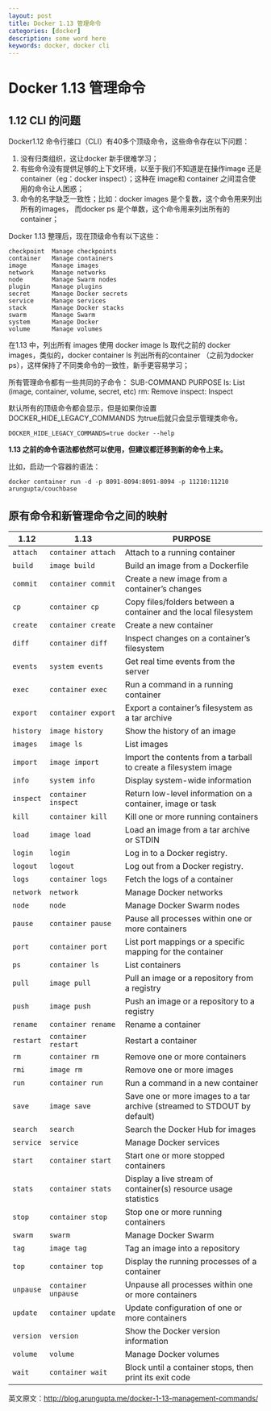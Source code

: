 ```yaml
---
layout: post
title: Docker 1.13 管理命令
categories: [docker]
description: some word here
keywords: docker, docker cli
---
```


# Docker 1.13 管理命令

## 1.12 CLI 的问题

Docker1.12 命令行接口（CLI）有40多个顶级命令，这些命令存在以下问题：

1. 没有归类组织，这让docker 新手很难学习；
2. 有些命令没有提供足够的上下文环境，以至于我们不知道是在操作image 还是container（eg：docker inspect）；这种在 image和 container 之间混合使用的命令让人困惑；
3. 命令的名字缺乏一致性；比如：docker images 是个复数，这个命令用来列出所有的images， 而docker ps 是个单数，这个命令用来列出所有的 container；

Docker 1.13 整理后，现在顶级命令有以下这些：
```shell
checkpoint  Manage checkpoints
container   Manage containers
image       Manage images
network     Manage networks
node        Manage Swarm nodes
plugin      Manage plugins
secret      Manage Docker secrets
service     Manage services
stack       Manage Docker stacks
swarm       Manage Swarm
system      Manage Docker
volume      Manage volumes
```
在1.13 中，列出所有 images 使用 docker image ls 取代之前的 docker images，类似的，docker container ls 列出所有的container （之前为docker ps），这样保持了不同类命令的一致性，新手更容易学习；

所有管理命令都有一些共同的子命令：
SUB-COMMAND	PURPOSE
ls:	List <category> (image, container, volume, secret, etc)
rm:	Remove <category>
inspect: 	Inspect <category>

默认所有的顶级命令都会显示，但是如果你设置DOCKER_HIDE_LEGACY_COMMANDS 为true后就只会显示管理类命令。

```shell
DOCKER_HIDE_LEGACY_COMMANDS=true docker --help
```

**1.13  之前的命令语法都依然可以使用，但建议都迁移到新的命令上来。**

比如，启动一个容器的语法：
```shell
docker container run -d -p 8091-8094:8091-8094 -p 11210:11210 arungupta/couchbase
```

## 原有命令和新管理命令之间的映射
| 1.12      | 1.13                | PURPOSE                                  |
| --------- | ------------------- | ---------------------------------------- |
| `attach`  | `container attach`  | Attach to a running container            |
| `build`   | `image build`       | Build an image from a Dockerfile         |
| `commit`  | `container commit`  | Create a new image from a container’s changes |
| `cp`      | `container cp`      | Copy files/folders between a container and the local filesystem |
| `create`  | `container create`  | Create a new container                   |
| `diff`    | `container diff`    | Inspect changes on a container’s filesystem |
| `events`  | `system events`     | Get real time events from the server     |
| `exec`    | `container exec`    | Run a command in a running container     |
| `export`  | `container export`  | Export a container’s filesystem as a tar archive |
| `history` | `image history`     | Show the history of an image             |
| `images`  | `image ls`          | List images                              |
| `import`  | `image import`      | Import the contents from a tarball to create a filesystem image |
| `info`    | `system info`       | Display system-wide information          |
| `inspect` | `container inspect` | Return low-level information on a container, image or task |
| `kill`    | `container kill`    | Kill one or more running containers      |
| `load`    | `image load`        | Load an image from a tar archive or STDIN |
| `login`   | `login`             | Log in to a Docker registry.             |
| `logout`  | `logout`            | Log out from a Docker registry.          |
| `logs`    | `container logs`    | Fetch the logs of a container            |
| `network` | `network`           | Manage Docker networks                   |
| `node`    | `node`              | Manage Docker Swarm nodes                |
| `pause`   | `container pause`   | Pause all processes within one or more containers |
| `port`    | `container port`    | List port mappings or a specific mapping for the container |
| `ps`      | `container ls`      | List containers                          |
| `pull`    | `image pull`        | Pull an image or a repository from a registry |
| `push`    | `image push`        | Push an image or a repository to a registry |
| `rename`  | `container rename`  | Rename a container                       |
| `restart` | `container restart` | Restart a container                      |
| `rm`      | `container rm`      | Remove one or more containers            |
| `rmi`     | `image rm`          | Remove one or more images                |
| `run`     | `container run`     | Run a command in a new container         |
| `save`    | `image save`        | Save one or more images to a tar archive (streamed to STDOUT by default) |
| `search`  | `search`            | Search the Docker Hub for images         |
| `service` | `service`           | Manage Docker services                   |
| `start`   | `container start`   | Start one or more stopped containers     |
| `stats`   | `container stats`   | Display a live stream of container(s) resource usage statistics |
| `stop`    | `container stop`    | Stop one or more running containers      |
| `swarm`   | `swarm`             | Manage Docker Swarm                      |
| `tag`     | `image tag`         | Tag an image into a repository           |
| `top`     | `container top`     | Display the running processes of a container |
| `unpause` | `container unpause` | Unpause all processes within one or more containers |
| `update`  | `container update`  | Update configuration of one or more containers |
| `version` | `version`           | Show the Docker version information      |
| `volume`  | `volume`            | Manage Docker volumes                    |
| `wait`    | `container wait`    | Block until a container stops, then print its exit code |

英文原文：http://blog.arungupta.me/docker-1-13-management-commands/
